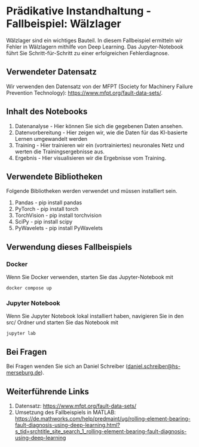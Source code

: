# Prädikative Instandhaltung - Fallbeispiel: Wälzlager

Wälzlager sind ein wichtiges Bauteil. In diesem Fallbeispiel ermitteln wir Fehler in Wälzlagern mithilfe von Deep Learning. Das Jupyter-Notebook führt Sie Schritt-für-Schritt zu einer erfolgreichen Fehlerdiagnose.

## Verwendeter Datensatz

Wir verwenden den Datensatz von der MFPT (Society for Machinery Failure Prevention Technology): https://www.mfpt.org/fault-data-sets/.

## Inhalt des Notebooks

1. Datenanalyse - Hier können Sie sich die gegebenen Daten ansehen.
2. Datenvorbereitung - Hier zeigen wir, wie die Daten für das KI-basierte Lernen umgewandelt werden
3. Training - Hier trainieren wir ein (vortrainiertes) neuronales Netz und werten die Trainingsergebnisse aus.
4. Ergebnis - Hier visualisieren wir die Ergebnisse vom Training.

## Verwendete Bibliotheken

Folgende Bibliotheken werden verwendet und müssen installiert sein.

1. Pandas - pip install pandas
2. PyTorch - pip install torch
3. TorchVision - pip install torchvision
4. SciPy - pip install scipy
5. PyWavelets - pip install PyWavelets

## Verwendung dieses Fallbeispiels

### Docker

Wenn Sie Docker verwenden, starten Sie das Jupyter-Notebook mit

```
docker compose up
```

### Jupyter Notebook

Wenn Sie Jupyter Notebook lokal installiert haben, navigieren Sie in den src/ Ordner und starten Sie das Notebook mit

```
jupyter lab
```

## Bei Fragen

Bei Fragen wenden Sie sich an Daniel Schreiber (daniel.schreiber@hs-merseburg.de).

## Weiterführende Links

1. Datensatz: https://www.mfpt.org/fault-data-sets/
2. Umsetzung des Fallbeispiels in MATLAB: https://de.mathworks.com/help/predmaint/ug/rolling-element-bearing-fault-diagnosis-using-deep-learning.html?s_tid=srchtitle_site_search_1_rolling-element-bearing-fault-diagnosis-using-deep-learning
